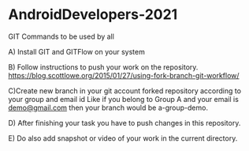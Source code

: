 # AndroidDevelopers-2021
GIT Commands to be used by all

A) Install GIT and GITFlow on your system

B) Follow instructions to push your work on the repository. 
https://blog.scottlowe.org/2015/01/27/using-fork-branch-git-workflow/
  
C)Create new branch in your git account forked repository according to your group and email id
 Like if you belong to Group A and your email is demo@gmail.com
 then your branch would be a-group-demo.
 
D) After finishing your task you have to push changes in this repository.

E) Do also add snapshot or video of your work in the current directory.
  
